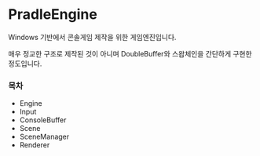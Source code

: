 # PradleEngine

Windows 기반에서 콘솔게임 제작을 위한 게임엔진입니다.

매우 정교한 구조로 제작된 것이 아니며 DoubleBuffer와 스왑체인을 간단하게 구현한 정도입니다.

### 목차
* Engine
* Input
* ConsoleBuffer
* Scene
* SceneManager
* Renderer

